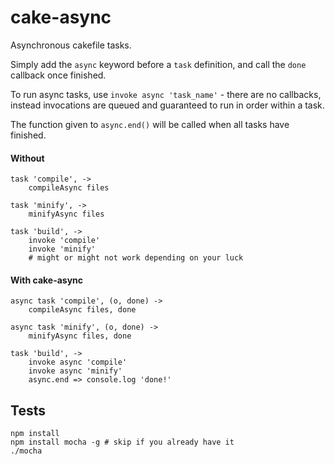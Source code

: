 cake-async
==========

Asynchronous cakefile tasks.

Simply add the `async` keyword before a `task` definition, and call the `done` callback once finished.

To run async tasks, use `invoke async 'task_name'` - there are no callbacks, instead invocations are queued and guaranteed to run in order within a task.

The function given to `async.end()` will be called when all tasks have finished.

#### Without

    task 'compile', ->
        compileAsync files

    task 'minify', ->
        minifyAsync files

    task 'build', ->
        invoke 'compile'
        invoke 'minify'
        # might or might not work depending on your luck

#### With cake-async

    async task 'compile', (o, done) ->
        compileAsync files, done

    async task 'minify', (o, done) ->
        minifyAsync files, done

    task 'build', ->
        invoke async 'compile'
        invoke async 'minify'
        async.end => console.log 'done!'

Tests
-----

    npm install
    npm install mocha -g # skip if you already have it
    ./mocha